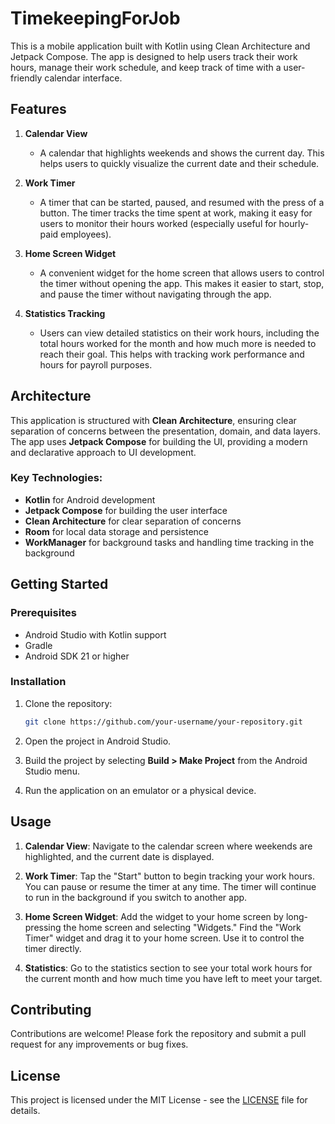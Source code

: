 # TimekeepingForJob

This is a mobile application built with Kotlin using Clean Architecture and Jetpack Compose. The app is designed to help users track their work hours, manage their work schedule, and keep track of time with a user-friendly calendar interface.

## Features

1. **Calendar View**
   - A calendar that highlights weekends and shows the current day. This helps users to quickly visualize the current date and their schedule.
  
2. **Work Timer**
   - A timer that can be started, paused, and resumed with the press of a button. The timer tracks the time spent at work, making it easy for users to monitor their hours worked (especially useful for hourly-paid employees).
   
3. **Home Screen Widget**
   - A convenient widget for the home screen that allows users to control the timer without opening the app. This makes it easier to start, stop, and pause the timer without navigating through the app.

4. **Statistics Tracking**
   - Users can view detailed statistics on their work hours, including the total hours worked for the month and how much more is needed to reach their goal. This helps with tracking work performance and hours for payroll purposes.

## Architecture

This application is structured with **Clean Architecture**, ensuring clear separation of concerns between the presentation, domain, and data layers. The app uses **Jetpack Compose** for building the UI, providing a modern and declarative approach to UI development.

### Key Technologies:
- **Kotlin** for Android development
- **Jetpack Compose** for building the user interface
- **Clean Architecture** for clear separation of concerns
- **Room** for local data storage and persistence
- **WorkManager** for background tasks and handling time tracking in the background

## Getting Started

### Prerequisites

- Android Studio with Kotlin support
- Gradle
- Android SDK 21 or higher

### Installation

1. Clone the repository:
   ```bash
   git clone https://github.com/your-username/your-repository.git
   ```

2. Open the project in Android Studio.

3. Build the project by selecting **Build > Make Project** from the Android Studio menu.

4. Run the application on an emulator or a physical device.

## Usage

1. **Calendar View**: Navigate to the calendar screen where weekends are highlighted, and the current date is displayed.
  
2. **Work Timer**: Tap the "Start" button to begin tracking your work hours. You can pause or resume the timer at any time. The timer will continue to run in the background if you switch to another app.

3. **Home Screen Widget**: Add the widget to your home screen by long-pressing the home screen and selecting "Widgets." Find the "Work Timer" widget and drag it to your home screen. Use it to control the timer directly.

4. **Statistics**: Go to the statistics section to see your total work hours for the current month and how much time you have left to meet your target.

## Contributing

Contributions are welcome! Please fork the repository and submit a pull request for any improvements or bug fixes.

## License

This project is licensed under the MIT License - see the [LICENSE](LICENSE) file for details.
